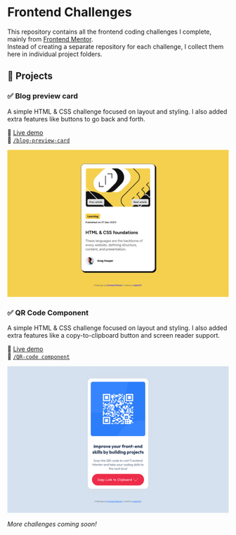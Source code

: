 # Frontend Challenges

This repository contains all the frontend coding challenges I complete, mainly from [Frontend Mentor](https://www.frontendmentor.io/).  
Instead of creating a separate repository for each challenge, I collect them here in individual project folders.



## 📁 Projects

### ✅ Blog preview card

A simple HTML & CSS challenge focused on layout and styling. I also added extra features like buttons to go back and forth.

🔗 [Live demo](https://mdohr07.github.io/Frontend-Challenges/blog-preview-card/)  
📂 [`/blog-preview-card`](https://github.com/mdohr07/Frontend-Challenges/tree/main/blog-preview-card)

![Screenshot of Blog Preview Card](https://github.com/mdohr07/Frontend-Challenges/raw/main/blog-preview-card/screenshot.png)

### ✅ QR Code Component

A simple HTML & CSS challenge focused on layout and styling. I also added extra features like a copy-to-clipboard button and screen reader support.

🔗 [Live demo](https://mdohr07.github.io/Frontend-Challenges/QR-code%20component/)  
📂 [`/QR-code component`](QR-code%20component/)

![Screenshot of QR Code Component](QR-code%20component/images/Screenshot%202025-04-29.png)



_More challenges coming soon!_

